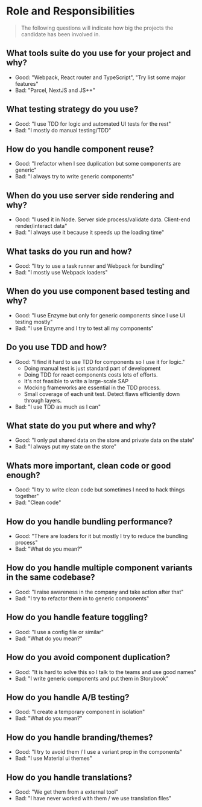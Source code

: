 # Role and Responsibilities

> The following questions will indicate how big the projects the candidate has been involved in.

## What tools suite do you use for your project and why?

* Good: "Webpack, React router and TypeScript", "Try list some major features"
* Bad: "Parcel, NextJS and JS++"

## What testing strategy do you use?

* Good: "I use TDD for logic and automated UI tests for the rest"
* Bad: "I mostly do manual testing/TDD"

## How do you handle component reuse?

* Good: "I refactor when I see duplication but some components are generic"
* Bad: "I always try to write generic components"

## When do you use server side rendering and why?

* Good: "I used it in Node. Server side process/validate data. Client-end render/interact data"
* Bad: "I always use it because it speeds up the loading time"

## What tasks do you run and how?

* Good: "I try to use a task runner and Webpack for bundling"
* Bad: "I mostly use Webpack loaders"

## When do you use component based testing and why?

* Good: "I use Enzyme but only for generic components since I use UI testing mostly"
* Bad: "I use Enzyme and I try to test all my components"

## Do you use TDD and how?

* Good: "I find it hard to use TDD for components so I use it for logic."
  * Doing manual test is just standard part of development  
  * Doing TDD for react components costs lots of efforts.  
  * It's not feasible to write a large-scale SAP  
  * Mocking frameworks are essential in the TDD process.
  * Small coverage of each unit test. Detect flaws efficiently down through layers.
* Bad: "I use TDD as much as I can"

## What state do you put where and why?

* Good: "I only put shared data on the store and private data on the state"
* Bad: "I always put my state on the store"

## Whats more important, clean code or good enough?

* Good: "I try to write clean code but sometimes I need to hack things together"
* Bad: "Clean code"

## How do you handle bundling performance?

* Good: "There are loaders for it but mostly I try to reduce the bundling process"
* Bad: "What do you mean?"

## How do you handle multiple component variants in the same codebase?

* Good: "I raise awareness in the company and take action after that"
* Bad: "I try to refactor them in to generic components"

## How do you handle feature toggling?

* Good: "I use a config file or similar"
* Bad: "What do you mean?"

## How do you avoid component duplication?

* Good: "It is hard to solve this so I talk to the teams and use good names"
* Bad: "I write generic components and put them in Storybook"

## How do you handle A/B testing?

* Good: "I create a temporary component in isolation"
* Bad: "What do you mean?"

## How do you handle branding/themes?

* Good: "I try to avoid them / I use a variant prop in the components"
* Bad: "I use Material ui themes"

## How do you handle translations?

* Good: "We get them from a external tool"
* Bad: "I have never worked with them / we use translation files"

